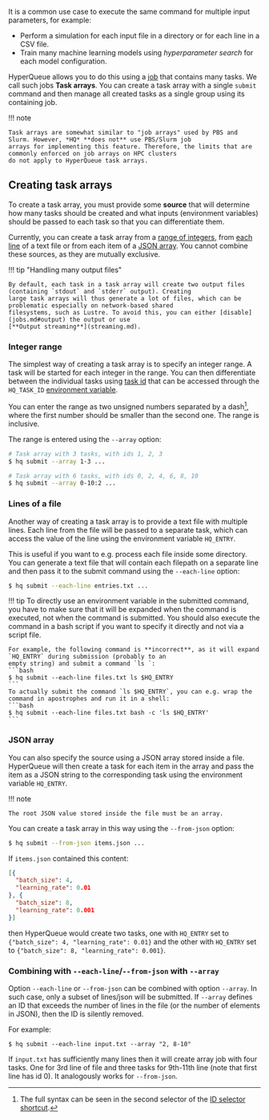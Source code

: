 It is a common use case to execute the same command for multiple input parameters, for example:

- Perform a simulation for each input file in a directory or for each line in a CSV file.
- Train many machine learning models using *hyperparameter search* for each model configuration.

HyperQueue allows you to do this using a [job](jobs.md) that contains many tasks. We call such jobs
**Task arrays**. You can create a task array with a single `submit` command and then manage all created
tasks as a single group using its containing job.

!!! note

    Task arrays are somewhat similar to "job arrays" used by PBS and Slurm. However, *HQ* **does not** use PBS/Slurm job
    arrays for implementing this feature. Therefore, the limits that are commonly enforced on job arrays on HPC clusters
    do not apply to HyperQueue task arrays.

## Creating task arrays
To create a task array, you must provide some **source** that will determine how many tasks should be created and what
inputs (environment variables) should be passed to each task so that you can differentiate them.

Currently, you can create a task array from a [range of integers](#integer-range), from [each line](#lines-of-a-file)
of a text file or from each item of a [JSON array](#json-array). You cannot combine these sources, as they are mutually
exclusive.

!!! tip "Handling many output files"

    By default, each task in a task array will create two output files (containing `stdout` and `stderr` output). Creating
    large task arrays will thus generate a lot of files, which can be problematic especially on network-based shared
    filesystems, such as Lustre. To avoid this, you can either [disable](jobs.md#output) the output or use
    [**Output streaming**](streaming.md).

### Integer range
The simplest way of creating a task array is to specify an integer range. A task will be started for each integer in the
range. You can then differentiate between the individual tasks using [task id](jobs.md#identification-numbers)
that can be accessed through the `HQ_TASK_ID` [environment variable](jobs.md#environment-variables).

You can enter the range as two unsigned numbers separated by a dash[^2], where the first number should be smaller than
the second one. The range is inclusive.

[^2]: The full syntax can be seen in the second selector of the [ID selector shortcut](../cli/shortcuts.md).

The range is entered using the `--array` option:

```bash
# Task array with 3 tasks, with ids 1, 2, 3
$ hq submit --array 1-3 ...

# Task array with 6 tasks, with ids 0, 2, 4, 6, 8, 10
$ hq submit --array 0-10:2 ...
```

### Lines of a file
Another way of creating a task array is to provide a text file with multiple lines. Each line from the file will be
passed to a separate task, which can access the value of the line using the environment variable `HQ_ENTRY`.

This is useful if you want to e.g. process each file inside some directory. You can generate a text file that will
contain each filepath on a separate line and then pass it to the submit command using the `--each-line` option:

```bash
$ hq submit --each-line entries.txt ...
```

!!! tip
    To directly use an environment variable in the submitted command, you have to make sure that it will be expanded
    when the command is executed, not when the command is submitted. You should also execute the command in a bash script
    if you want to specify it directly and not via a script file.
    
    For example, the following command is **incorrect**, as it will expand `HQ_ENTRY` during submission (probably to an
    empty string) and submit a command `ls `:
    ```bash
    $ hq submit --each-line files.txt ls $HQ_ENTRY
    ```
    To actually submit the command `ls $HQ_ENTRY`, you can e.g. wrap the command in apostrophes and run it in a shell:
    ```bash
    $ hq submit --each-line files.txt bash -c 'ls $HQ_ENTRY'
    ```

### JSON array
You can also specify the source using a JSON array stored inside a file. HyperQueue will then create a task for each
item in the array and pass the item as a JSON string to the corresponding task using the environment variable `HQ_ENTRY`.

!!! note

    The root JSON value stored inside the file must be an array.

You can create a task array in this way using the `--from-json` option:

```bash
$ hq submit --from-json items.json ...
```

If `items.json` contained this content:
```json
[{
  "batch_size": 4,
  "learning_rate": 0.01
}, {
  "batch_size": 8,
  "learning_rate": 0.001
}]
```
then HyperQueue would create two tasks, one with `HQ_ENTRY` set to `{"batch_size": 4, "learning_rate": 0.01}`
and the other with `HQ_ENTRY` set to `{"batch_size": 8, "learning_rate": 0.001}`.

### Combining with `--each-line`/`--from-json` with `--array`

Option `--each-line` or `--from-json` can be combined with option `--array`.
In such case, only a subset of lines/json will be submitted.
If `--array` defines an ID that exceeds the number of lines in the file (or the number of elements in JSON), then the ID is silently removed.


For example:

```commandline
$ hq submit --each-line input.txt --array "2, 8-10"
```

If `input.txt` has sufficiently many lines then it will create array job with four tasks. One for 3rd line of file and three tasks for 9th-11th line
(note that first line has id 0). It analogously works for `--from-json`.